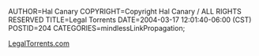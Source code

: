 AUTHOR=Hal Canary
COPYRIGHT=Copyright Hal Canary / ALL RIGHTS RESERVED
TITLE=Legal Torrents
DATE=2004-03-17 12:01:40-06:00 (CST)
POSTID=204
CATEGORIES=mindlessLinkPropagation;

[LegalTorrents.com](http://www.legaltorrents.com/)
